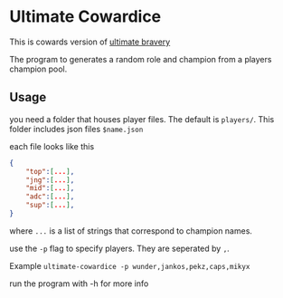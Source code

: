 # Ultimate Cowardice

This is cowards version of [ultimate bravery](https://www.ultimate-bravery.net/)

The program to generates a random role and champion from a players champion pool.

## Usage

you need a folder that houses player files. The default is `players/`. This folder includes json files `$name.json`

each file looks like this 

```json
{
	"top":[...],
	"jng":[...],
	"mid":[...],
	"adc":[...],
	"sup":[...],
}
```

where `...` is a list of strings that correspond to champion names.

use the `-p` flag to specify players. They are seperated by `,`.

Example `ultimate-cowardice -p wunder,jankos,pekz,caps,mikyx`

run the program with -h for more info
